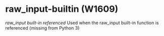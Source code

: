 # raw_input-builtin (W1609)
*raw_input built-in referenced* Used when the raw_input built-in
function is referenced (missing from Python 3)
